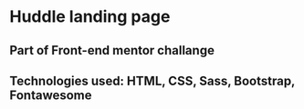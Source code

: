 
# Huddle landing page

## Part of Front-end mentor challange

## Technologies used: HTML, CSS, Sass, Bootstrap, Fontawesome
